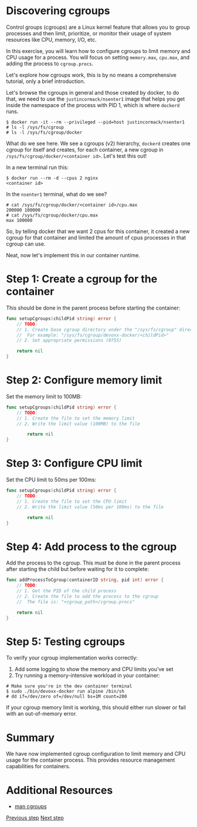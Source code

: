 # Discovering cgroups

Control groups (cgroups) are a Linux kernel feature that allows you to group
processes and then limit, prioritize, or monitor their usage of system resources
like CPU, memory, I/O, etc.

In this exercise, you will learn how to configure cgroups to limit memory and
CPU usage for a process. You will focus on setting `memory.max`, `cpu.max`, and
adding the process to `cgroup.procs`.

Let's explore how cgroups work, this is by no means a comprehensive tutorial,
only a brief introduction.

Let's browse the cgroups in general and those created by docker, to do that, we
need to use the `justincormack/nsenter1` image that helps you get inside the
namespace of the process with PID 1, which is where `dockerd` runs.

```console
$ docker run -it --rm --privileged --pid=host justincormack/nsenter1
# ls -l /sys/fs/cgroup
# ls -l /sys/fs/cgroup/docker
```

What do we see here. We see a cgroups (v2) hierarchy, `dockerd` creates one
cgroup for itself and creates, for each container, a new cgroup in
`/sys/fs/cgroup/docker/<container id>`. Let's test this out!

In a new terminal run this:

```console
$ docker run --rm -d --cpus 2 nginx
<container id>
```

In the `nsenter1` terminal, what do we see?

```console
# cat /sys/fs/cgroup/docker/<container id>/cpu.max
200000 100000
# cat /sys/fs/cgroup/docker/cpu.max
max 100000
```

So, by telling docker that we want 2 cpus for this container, it created a new
cgroup for that container and limited the amount of cpus processes in that
cgroup can use.

Neat, now let's implement this in our container runtime.

# Step 1: Create a cgroup for the container

This should be done in the parent process before starting the container:

```go
func setupCgroups(childPid string) error {
	// TODO:
	// 1. Create base cgroup directory under the "/sys/fs/cgroup" directory
    // 	For example: "/sys/fs/cgroup/devoxx-docker/<childPid>"
	// 2. Set appropriate permissions (0755)

	return nil
}
```

# Step 2: Configure memory limit

Set the memory limit to 100MB:

```go
func setupCgroups(childPid string) error {
	// TODO:
	// 1. Create the file to set the memory limit
	// 2. Write the limit value (100MB) to the file

        return nil
}
```

# Step 3: Configure CPU limit

Set the CPU limit to 50ms per 100ms:

```go
func setupCgroups(childPid string) error {
	// TODO:
	// 1. Create the file to set the CPU limit
	// 2. Write the limit value (50ms per 100ms) to the file

        return nil
}
```

# Step 4: Add process to the cgroup

Add the process to the cgroup. This must be done in the parent process after starting the child but before waiting for it to complete:

```go
func addProcessToCgroup(containerID string, pid int) error {
	// TODO:
	// 1. Get the PID of the child process
	// 2. Create the file to add the process to the cgroup
    // 	The file is: "<cgroup_path>/cgroup.procs"

	return nil
}
```

# Step 5: Testing cgroups

To verify your cgroup implementation works correctly:

1. Add some logging to show the memory and CPU limits you've set
2. Try running a memory-intensive workload in your container:

```console
# Make sure you're in the dev container terminal
$ sudo ./bin/devoxx-docker run alpine /bin/sh
# dd if=/dev/zero of=/dev/null bs=1M count=200
```

If your cgroup memory limit is working, this should either run slower or fail with an out-of-memory error.

# Summary

We have now implemented cgroup configuration to limit memory and CPU usage for
the container process. This provides resource management capabilities for
containers.

# Additional Resources

- [man cgroups](https://man7.org/linux/man-pages/man7/cgroups.7.html)

[Previous step](./04-namespaces-and-chroot.md) [Next step](06-volumes.md)
